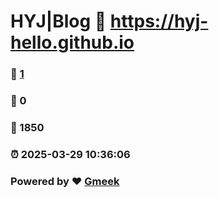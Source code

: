 # HYJ|Blog :link: https://hyj-hello.github.io 
### :page_facing_up: [1](https://hyj-hello.github.io/tag.html) 
### :speech_balloon: 0 
### :hibiscus: 1850 
### :alarm_clock: 2025-03-29 10:36:06 
### Powered by :heart: [Gmeek](https://github.com/Meekdai/Gmeek)
